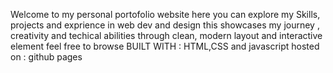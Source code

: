 Welcome to my personal portofolio website
here you can explore my Skills, projects and exprience in web dev and design
this showcases my journey , creativity and techical abilities through clean, modern layout and interactive element 
feel free to browse 
BUILT WITH : HTML,CSS and javascript
hosted on : github pages

